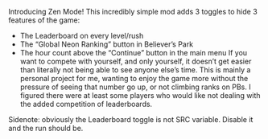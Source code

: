 Introducing Zen Mode! This incredibly simple mod adds 3 toggles to hide 3 features of the game: 
-	The Leaderboard on every level/rush
-	The “Global Neon Ranking” button in Believer’s Park
-	The hour count above the “Continue” button in the main menu
If you want to compete with yourself, and only yourself, it doesn’t get easier than literally not being able to see anyone else’s time. This is mainly a personal project for me, wanting to enjoy the game more without the pressure of seeing that number go up, or not climbing ranks on PBs. I figured there were at least some players who would like not dealing with the added competition of leaderboards.

Sidenote: obviously the Leaderboard toggle is not SRC variable. Disable it and the run should be. 
